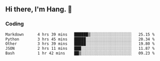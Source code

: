 ## Hi there, I'm Hang. 👋

### Coding

<!--START_SECTION:waka-->

```txt
Markdown      4 hrs 39 mins   ██████▒░░░░░░░░░░░░░░░░░░   25.15 %
Python        3 hrs 45 mins   █████░░░░░░░░░░░░░░░░░░░░   20.34 %
Other         3 hrs 39 mins   █████░░░░░░░░░░░░░░░░░░░░   19.80 %
JSON          2 hrs 11 mins   ███░░░░░░░░░░░░░░░░░░░░░░   11.87 %
Bash          1 hr 42 mins    ██▒░░░░░░░░░░░░░░░░░░░░░░   09.23 %
```

<!--END_SECTION:waka-->

